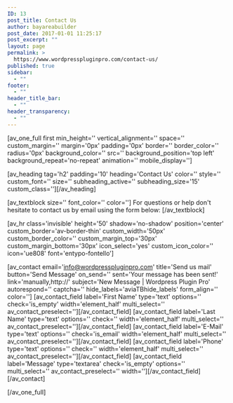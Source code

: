 ```yaml
---
ID: 13
post_title: Contact Us
author: bayareabuilder
post_date: 2017-01-01 11:25:17
post_excerpt: ""
layout: page
permalink: >
  https://www.wordpresspluginpro.com/contact-us/
published: true
sidebar:
  - ""
footer:
  - ""
header_title_bar:
  - ""
header_transparency:
  - ""
---
```

[av_one_full first min_height='' vertical_alignment='' space='' custom_margin='' margin='0px' padding='0px' border='' border_color='' radius='0px' background_color='' src='' background_position='top left' background_repeat='no-repeat' animation='' mobile_display='']

[av_heading tag='h2' padding='10' heading='Contact Us' color='' style='' custom_font='' size='' subheading_active='' subheading_size='15' custom_class=''][/av_heading]

[av_textblock size='' font_color='' color='']
For questions or help don't hesitate to contact us by email using the form below:
[/av_textblock]

[av_hr class='invisible' height='50' shadow='no-shadow' position='center' custom_border='av-border-thin' custom_width='50px' custom_border_color='' custom_margin_top='30px' custom_margin_bottom='30px' icon_select='yes' custom_icon_color='' icon='ue808' font='entypo-fontello']

[av_contact email='info@wordpresspluginpro.com' title='Send us mail' button='Send Message' on_send='' sent='Your message has been sent!' link='manually,http://' subject='New Message | Wordpress Plugin Pro' autorespond='' captcha='' hide_labels='aviaTBhide_labels' form_align='' color='']
[av_contact_field label='First Name' type='text' options='' check='is_empty' width='element_half' multi_select='' av_contact_preselect=''][/av_contact_field]
[av_contact_field label='Last Name' type='text' options='' check='' width='element_half' multi_select='' av_contact_preselect=''][/av_contact_field]
[av_contact_field label='E-Mail' type='text' options='' check='is_email' width='element_half' multi_select='' av_contact_preselect=''][/av_contact_field]
[av_contact_field label='Phone' type='text' options='' check='' width='element_half' multi_select='' av_contact_preselect=''][/av_contact_field]
[av_contact_field label='Message' type='textarea' check='is_empty' options='' multi_select='' av_contact_preselect='' width=''][/av_contact_field]
[/av_contact]

[/av_one_full]